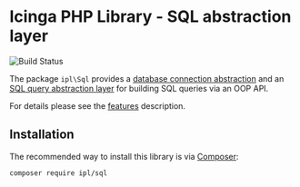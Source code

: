 # Icinga PHP Library - SQL abstraction layer

![Build Status](https://github.com/Icinga/ipl-sql/workflows/PHP%20Tests/badge.svg?branch=main)

The package `ipl\Sql` provides a [database connection
abstraction](#sql-connection) and an [SQL query abstraction layer](#sql-queries)
for building SQL queries via an OOP API.

For details please see the [features](doc/01-Features.md) description.

## Installation

The recommended way to install this library is via [Composer](https://getcomposer.org):

```
composer require ipl/sql
```
